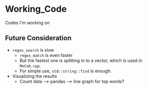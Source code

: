 # Working_Code
Codes I'm working on

## Future Consideration
* `regex_search` is slow
	* `regex_match` is even faster
	* But the fastest one is splitting in to a vector, which is used in `MeCab.cpp`.
	* For simple use, `std::string::find` is enough.
* Visualizing the results
	* Count data --> pandas --> line graph for top words?
